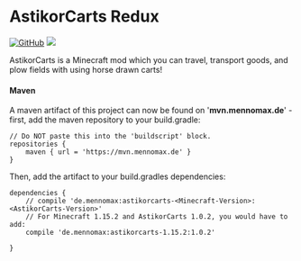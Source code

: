 # AstikorCarts Redux

[![GitHub](https://img.shields.io/github/license/MennoMax/astikor-carts.svg)](https://github.com/MennoMax/astikor-carts/blob/master/LICENSE.md)
[![](http://cf.way2muchnoise.eu/full_astikor-carts-redux_downloads.svg)](https://curseforge.com/minecraft/mc-mods/astikor-carts-redux)

AstikorCarts is a Minecraft mod which you can travel, transport goods, and plow fields with using horse drawn carts!

#### Maven

A maven artifact of this project can now be found on '**mvn.mennomax.de**' - first, add the maven repository to your build.gradle:

```
// Do NOT paste this into the 'buildscript' block.
repositories {
    maven { url = 'https://mvn.mennomax.de' }
}
```
Then, add the artifact to your build.gradles dependencies:

```
dependencies {
    // compile 'de.mennomax:astikorcarts-<Minecraft-Version>:<AstikorCarts-Version>'
    // For Minecraft 1.15.2 and AstikorCarts 1.0.2, you would have to add:
    compile 'de.mennomax:astikorcarts-1.15.2:1.0.2'
    
}
```
